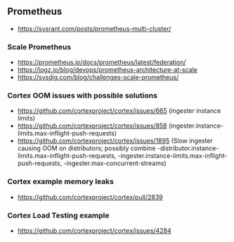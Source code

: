 ## Prometheus

- https://sysrant.com/posts/prometheus-multi-cluster/

### Scale Prometheus

- https://prometheus.io/docs/prometheus/latest/federation/
- https://logz.io/blog/devops/prometheus-architecture-at-scale
- https://sysdig.com/blog/challenges-scale-prometheus/

### Cortex OOM issues with possible solutions

- https://github.com/cortexproject/cortex/issues/665 (ingester instance limits)
- https://github.com/cortexproject/cortex/issues/858 (ingester.instance-limits.max-inflight-push-requests)
- https://github.com/cortexproject/cortex/issues/1895 (Slow ingester causing OOM on distributors; possibly combine -distributor.instance-limits.max-inflight-push-requests, -ingester.instance-limits.max-inflight-push-requests, -ingester.max-concurrent-streams)

### Cortex example memory leaks

- https://github.com/cortexproject/cortex/pull/2839

### Cortex Load Testing example

- https://github.com/cortexproject/cortex/issues/4284
